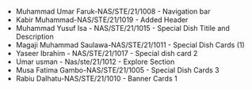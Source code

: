 - Muhammad Umar Faruk-NAS/STE/21/1008 - Navigation bar
- Kabir Muhammad-NAS/STE/21/1019 - Added Header
- Muhammad Yusuf Isa - NAS/STE/21/1015 - Special Dish Titile and Description
- Magaji Muhammad Saulawa-NAS/STE/21/1011 - Special Dish Cards (1)
- Yaseer Ibrahim - NAS/STE/21/1017 - Special dish card 2
- Umar usman - Nas/ste/21/1012 - Explore Section
- Musa Fatima Gambo-NAS/STE/21/1005  - Special Dish Cards 3
- Rabiu Dalhatu-NAS/STE/21/1010  - Banner Cards 1
